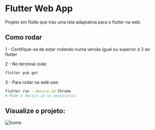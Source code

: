 # Flutter Web App

Projeto em flutte que trás uma tela adaptativa para o flutter na web.

## Como rodar

1 - Certifique-se de estar rodando numa versão igual ou superior a 3 do flutter

2 - No terminal rode: 
```bash 
flutter pub get 
```
3 - Para rodar na web use:
```bash
flutter run --device-id Chrome
# Mude o device-id se necessario.
```

## Visualize o projeto:

![home](/assets/simplescreenrecorder-2023-07-07_14.39.57.gif)